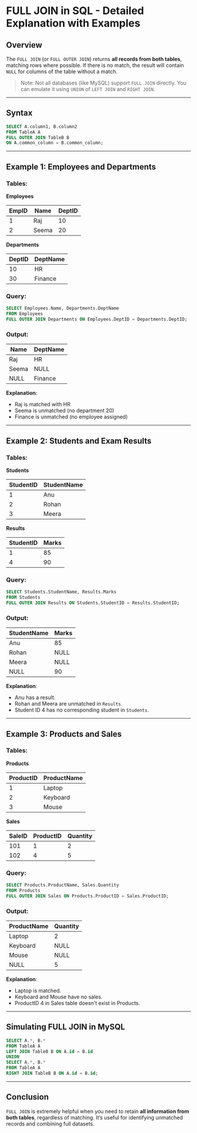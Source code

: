 # FULL JOIN in SQL - Detailed Explanation with Examples

## Overview

The `FULL JOIN` (or `FULL OUTER JOIN`) returns **all records from both tables**, matching rows where possible. If there is no match, the result will contain `NULL` for columns of the table without a match.

> Note: Not all databases (like MySQL) support `FULL JOIN` directly. You can emulate it using `UNION` of `LEFT JOIN` and `RIGHT JOIN`.

---

## Syntax

```sql
SELECT A.column1, B.column2
FROM TableA A
FULL OUTER JOIN TableB B
ON A.common_column = B.common_column;
```

---

## Example 1: Employees and Departments

### Tables:

**Employees**

| EmpID | Name  | DeptID |
| ----- | ----- | ------ |
| 1     | Raj   | 10     |
| 2     | Seema | 20     |

**Departments**

| DeptID | DeptName |
| ------ | -------- |
| 10     | HR       |
| 30     | Finance  |

### Query:

```sql
SELECT Employees.Name, Departments.DeptName
FROM Employees
FULL OUTER JOIN Departments ON Employees.DeptID = Departments.DeptID;
```

### Output:

| Name  | DeptName |
| ----- | -------- |
| Raj   | HR       |
| Seema | NULL     |
| NULL  | Finance  |

**Explanation**:

- Raj is matched with HR
- Seema is unmatched (no department 20)
- Finance is unmatched (no employee assigned)

---

## Example 2: Students and Exam Results

### Tables:

**Students**

| StudentID | StudentName |
| --------- | ----------- |
| 1         | Anu         |
| 2         | Rohan       |
| 3         | Meera       |

**Results**

| StudentID | Marks |
| --------- | ----- |
| 1         | 85    |
| 4         | 90    |

### Query:

```sql
SELECT Students.StudentName, Results.Marks
FROM Students
FULL OUTER JOIN Results ON Students.StudentID = Results.StudentID;
```

### Output:

| StudentName | Marks |
| ----------- | ----- |
| Anu         | 85    |
| Rohan       | NULL  |
| Meera       | NULL  |
| NULL        | 90    |

**Explanation**:

- Anu has a result.
- Rohan and Meera are unmatched in `Results`.
- Student ID 4 has no corresponding student in `Students`.

---

## Example 3: Products and Sales

### Tables:

**Products**

| ProductID | ProductName |
| --------- | ----------- |
| 1         | Laptop      |
| 2         | Keyboard    |
| 3         | Mouse       |

**Sales**

| SaleID | ProductID | Quantity |
| ------ | --------- | -------- |
| 101    | 1         | 2        |
| 102    | 4         | 5        |

### Query:

```sql
SELECT Products.ProductName, Sales.Quantity
FROM Products
FULL OUTER JOIN Sales ON Products.ProductID = Sales.ProductID;
```

### Output:

| ProductName | Quantity |
| ----------- | -------- |
| Laptop      | 2        |
| Keyboard    | NULL     |
| Mouse       | NULL     |
| NULL        | 5        |

**Explanation**:

- Laptop is matched.
- Keyboard and Mouse have no sales.
- ProductID 4 in Sales table doesn't exist in Products.

---

## Simulating FULL JOIN in MySQL

```sql
SELECT A.*, B.*
FROM TableA A
LEFT JOIN TableB B ON A.id = B.id
UNION
SELECT A.*, B.*
FROM TableA A
RIGHT JOIN TableB B ON A.id = B.id;
```

---

## Conclusion

`FULL JOIN` is extremely helpful when you need to retain **all information from both tables**, regardless of matching. It’s useful for identifying unmatched records and combining full datasets.
